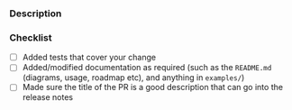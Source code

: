 ### Description

<!--
Please explain the changes you made here.

Help your reviewers my guiding them through your key changes,
implementation decisions etc.
You can even include snippets of output or screenshots.

A good, clear description == a faster review :)
-->

### Checklist
- [ ] Added tests that cover your change
- [ ] Added/modified documentation as required (such as the `README.md` (diagrams, usage, roadmap etc), and anything in `examples/`)
- [ ] Made sure the title of the PR is a good description that can go into the release notes
